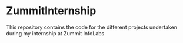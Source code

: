 # ZummitInternship
This repository contains the code for the different projects undertaken during my internship at Zummit InfoLabs
